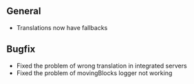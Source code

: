## General

- Translations now have fallbacks

## Bugfix

- Fixed the problem of wrong translation in integrated servers
- Fixed the problem of movingBlocks logger not working
